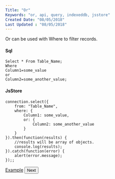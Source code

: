 ```yaml
---
Title: "Or"
Keywords: "or, api, query, indexeddb, jsstore"
Created Date: "08/05/2018"
Last Updated : "08/05/2018"
---
```


Or can be used with Where to filter records.

#### Sql

```
Select * From Table_Name;
Where
Column1=some_value
or
Column2=some_another_value;
```

#### JsStore

```
connection.select({
    from: "Table_Name",
    where: {
        Column1: some_value,
        or: {
            Column2: some_another_value
        }
    }
}).then(function(results) {
    //results will be array of objects.
    console.log(results);
}).catch(function(error) {
    alert(error.message);
});;
```


<p class="margin-top-40px center-align">
    <a class="btn info" target="_blank" href="/example/or">Example</a>
    <button class="btn info btnNext">Next</button>
</p>